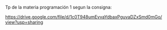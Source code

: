 Tp de la materia programación 1 segun la consigna:

https://drive.google.com/file/d/1c0T948umEvvaYdbaxPguvaDZxSmd0mGo/view?usp=sharing

